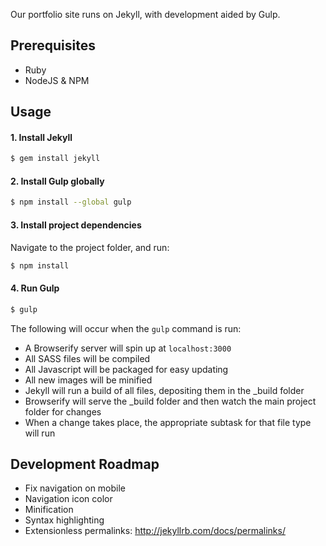 Our portfolio site runs on Jekyll, with development aided by Gulp.

## Prerequisites

* Ruby
* NodeJS & NPM

## Usage

#### 1. Install Jekyll

```sh
$ gem install jekyll
```

#### 2. Install Gulp globally

```sh
$ npm install --global gulp
```

#### 3. Install project dependencies

Navigate to the project folder, and run:

```sh
$ npm install
```
#### 4. Run Gulp

```sh
$ gulp
```

The following will occur when the `gulp` command is run:

* A Browserify server will spin up at `localhost:3000`
* All SASS files will be compiled
* All Javascript will be packaged for easy updating
* All new images will be minified
* Jekyll will run a build of all files, depositing them in the _build folder
* Browserify will serve the _build folder and then watch the main project folder for changes
* When a change takes place, the appropriate subtask for that file type will run

## Development Roadmap

* Fix navigation on mobile
* Navigation icon color
* Minification
* Syntax highlighting
* Extensionless permalinks: http://jekyllrb.com/docs/permalinks/